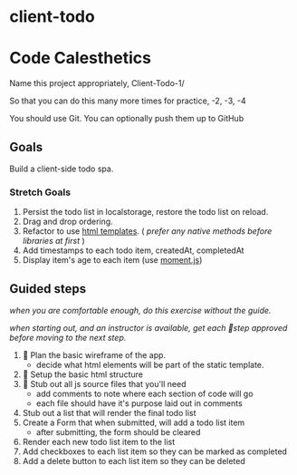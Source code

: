 # client-todo

# Code Calesthetics

Name this project appropriately, Client-Todo-1/

So that you can do this many more times for practice, -2, -3, -4

You should use Git. You can optionally push them up to GitHub

## Goals

Build a client-side todo spa.

### Stretch Goals

1. Persist the todo list in localstorage, restore the todo list on reload.
1. Drag and drop ordering.
1. Refactor to use [html templates](https://developer.mozilla.org/en-US/docs/JavaScript_templates). ( _prefer any native methods before libraries at first_ )
1. Add timestamps to each todo item, createdAt, completedAt
1. Display item's age to each item (use [moment.js](http://moment.js))

## Guided steps

_when you are comfortable enough, do this exercise without the guide._

_when starting out, and an instructor is available, get each 🚩step approved before moving to the next step._

1. 🚩 Plan the basic wireframe of the app.
    - decide what html elements will be part of the static template.
1. 🚩 Setup the basic html structure
1. 🚩 Stub out all js source files that you'll need
    - add comments to note where each section of code will go
    - each file should have it's purpose laid out in comments
1. Stub out a list that will render the final todo list
1. Create a Form that when submitted, will add a todo list item
    - after submitting, the form should be cleared
1. Render each new todo list item to the list
1. Add checkboxes to each list item so they can be marked as completed
1. Add a delete button to each list item so they can be deleted